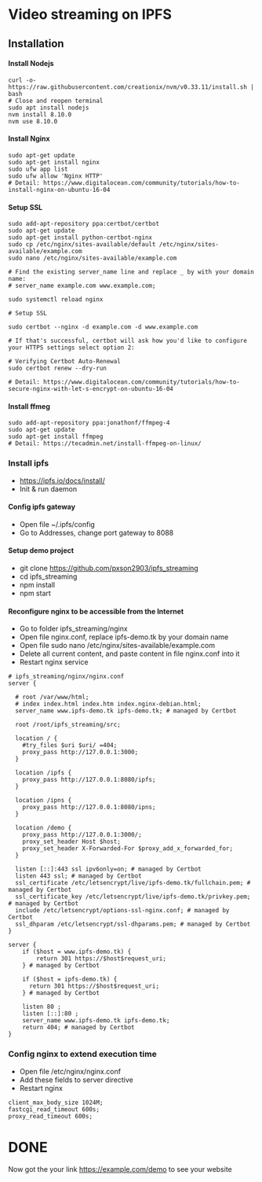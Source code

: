 # Video streaming on IPFS

## Installation


#### Install Nodejs
```
curl -o- https://raw.githubusercontent.com/creationix/nvm/v0.33.11/install.sh | bash
# Close and reopen terminal
sudo apt install nodejs
nvm install 8.10.0
nvm use 8.10.0
```

#### Install Nginx
```
sudo apt-get update
sudo apt-get install nginx
sudo ufw app list
sudo ufw allow 'Nginx HTTP'
# Detail: https://www.digitalocean.com/community/tutorials/how-to-install-nginx-on-ubuntu-16-04
```

#### Setup SSL
```
sudo add-apt-repository ppa:certbot/certbot
sudo apt-get update
sudo apt-get install python-certbot-nginx
sudo cp /etc/nginx/sites-available/default /etc/nginx/sites-available/example.com
sudo nano /etc/nginx/sites-available/example.com

# Find the existing server_name line and replace _ by with your domain name:
# server_name example.com www.example.com;

sudo systemctl reload nginx

# Setup SSL

sudo certbot --nginx -d example.com -d www.example.com

# If that's successful, certbot will ask how you'd like to configure your HTTPS settings select option 2: 

# Verifying Certbot Auto-Renewal
sudo certbot renew --dry-run

# Detail: https://www.digitalocean.com/community/tutorials/how-to-secure-nginx-with-let-s-encrypt-on-ubuntu-16-04
```

#### Install ffmeg
~~~~
sudo add-apt-repository ppa:jonathonf/ffmpeg-4
sudo apt-get update
sudo apt-get install ffmpeg
# Detail: https://tecadmin.net/install-ffmpeg-on-linux/
~~~~
###  Install ipfs   
- https://ipfs.io/docs/install/
- Init & run daemon 

#### Config ipfs gateway
- Open file ~/.ipfs/config
- Go to Addresses, change port gateway to 8088

#### Setup demo project 
- git clone https://github.com/pxson2903/ipfs_streaming
- cd ipfs_streaming
- npm install
- npm start

#### Reconfigure nginx to be accessible from the Internet
- Go to folder ipfs_streaming/nginx
- Open file nginx.conf, replace ipfs-demo.tk by your domain name 
- Open file sudo nano /etc/nginx/sites-available/example.com
- Delete all current content, and paste content in file nginx.conf into it
- Restart nginx service
```
# ipfs_streaming/nginx/nginx.conf
server {

  # root /var/www/html;
  # index index.html index.htm index.nginx-debian.html;
  server_name www.ipfs-demo.tk ipfs-demo.tk; # managed by Certbot

  root /root/ipfs_streaming/src;

  location / {
    #try_files $uri $uri/ =404;
    proxy_pass http://127.0.0.1:3000;
  }

  location /ipfs {
    proxy_pass http://127.0.0.1:8080/ipfs;
  }

  location /ipns {
    proxy_pass http://127.0.0.1:8080/ipns;
  }

  location /demo {
    proxy_pass http://127.0.0.1:3000/;
    proxy_set_header Host $host;
    proxy_set_header X-Forwarded-For $proxy_add_x_forwarded_for;
  }

  listen [::]:443 ssl ipv6only=on; # managed by Certbot
  listen 443 ssl; # managed by Certbot
  ssl_certificate /etc/letsencrypt/live/ipfs-demo.tk/fullchain.pem; # managed by Certbot
  ssl_certificate_key /etc/letsencrypt/live/ipfs-demo.tk/privkey.pem; # managed by Certbot
  include /etc/letsencrypt/options-ssl-nginx.conf; # managed by Certbot
  ssl_dhparam /etc/letsencrypt/ssl-dhparams.pem; # managed by Certbot
}

server {
    if ($host = www.ipfs-demo.tk) {
        return 301 https://$host$request_uri;
    } # managed by Certbot

    if ($host = ipfs-demo.tk) {
      return 301 https://$host$request_uri;
    } # managed by Certbot

    listen 80 ;
    listen [::]:80 ;
    server_name www.ipfs-demo.tk ipfs-demo.tk;
    return 404; # managed by Certbot
}
```

### Config nginx to extend execution time
- Open file /etc/nginx/nginx.conf
- Add these fields to server directive
- Restart nginx
```
client_max_body_size 1024M;
fastcgi_read_timeout 600s;
proxy_read_timeout 600s;
```

# DONE
Now got the your link https://example.com/demo to see your website

